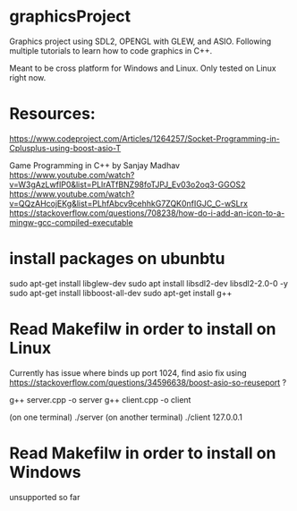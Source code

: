# graphicsProject

Graphics project using SDL2, OPENGL with GLEW, and ASIO. Following multiple tutorials to learn how to code graphics in C++.

Meant to be cross platform for Windows and Linux. Only tested on Linux right now.

# Resources:

https://www.codeproject.com/Articles/1264257/Socket-Programming-in-Cplusplus-using-boost-asio-T

Game Programming in C++ by Sanjay Madhav  
 https://www.youtube.com/watch?v=W3gAzLwfIP0&list=PLlrATfBNZ98foTJPJ_Ev03o2oq3-GGOS2  
 https://www.youtube.com/watch?v=QQzAHcojEKg&list=PLhfAbcv9cehhkG7ZQK0nfIGJC_C-wSLrx  
 https://stackoverflow.com/questions/708238/how-do-i-add-an-icon-to-a-mingw-gcc-compiled-executable

# install packages on ubunbtu

sudo apt-get install libglew-dev
sudo apt install libsdl2-dev libsdl2-2.0-0 -y
sudo apt-get install libboost-all-dev
sudo apt-get install g++

# Read Makefilw in order to install on Linux

Currently has issue where binds up port 1024, find asio fix using https://stackoverflow.com/questions/34596638/boost-asio-so-reuseport ?

g++ server.cpp -o server
g++ client.cpp -o client

(on one terminal) ./server
(on another terminal) ./client 127.0.0.1

# Read Makefilw in order to install on Windows

unsupported so far

